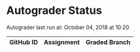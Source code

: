 # Autograder Status
Autograder last run at: October 04, 2018 at 10:20

| GitHub ID | Assignment | Graded Branch |
|-----------|------------|---------------|
